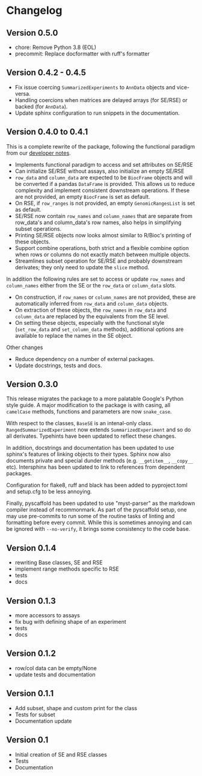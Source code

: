 # Changelog

## Version 0.5.0

- chore: Remove Python 3.8 (EOL)
- precommit: Replace docformatter with ruff's formatter

## Version 0.4.2 - 0.4.5

- Fix issue coercing `SummarizedExperiments` to `AnnData` objects and vice-versa.
- Handling coercions when matrices are delayed arrays (for SE/RSE) or backed (for `AnnData`).
- Update sphinx configuration to run snippets in the documentation.

## Version 0.4.0 to 0.4.1

This is a complete rewrite of the package, following the functional paradigm from our [developer notes](https://github.com/BiocPy/developer_guide#use-functional-discipline).

- Implements functional paradigm to access and set attributes on SE/RSE
- Can initialize SE/RSE without assays, also initialize an empty SE/RSE
- `row_data` and `column_data` are expected to be `BiocFrame` objects and will be converted if a pandas `DataFrame` is provided. This allows us to reduce complexity and implement consistent downstream operations.  If these are not provided, an empty `BiocFrame` is set as default.
- On RSE, if `row_ranges` is not provided, an empty `GenomicRangesList` is set as default.
- SE/RSE now contain `row_names` and `column_names` that are separate from row_data's and column_data's row names, also helps in simplifying subset operations.
- Printing SE/RSE objects now looks almost similar to R/Bioc's printing of these objects.
- Support combine operations, both strict and a flexible combine option when rows or columns do not exactly match between multiple objects.
- Streamlines subset operation for SE/RSE and probably downstream derivates; they only need to update the `slice` method.

In addition the following rules are set to access or update `row_names` and `column_names` either from the SE or the `row_data` or `column_data` slots.
- On construction, if `row_names` or `column_names` are not provided, these are automatically inferred from `row_data` and `column_data` objects.
- On extraction of these objects, the `row_names` in `row_data` and `column_data` are replaced by the equivalents from the SE level.
- On setting these objects, especially with the functional style (`set_row_data` and `set_column_data` methods), additional options are available to replace the names in the SE object.

Other changes
- Reduce dependency on a number of external packages.
- Update docstrings, tests and docs.

## Version 0.3.0

This release migrates the package to a more palatable Google's Python style guide. A major modification to the package is with casing, all `camelCase` methods, functions and parameters are now `snake_case`.

With respect to the classes, `BaseSE` is an intenal-only class. `RangedSummarizedExperiment` now extends `SummarizedExperiment` and so do all derivates. Typehints have been updated to reflect these changes.

In addition, docstrings and documentation has been updated to use sphinx's features of linking objects to their types. Sphinx now also documents private and special dunder methods (e.g. `__getitem__`, `__copy__` etc). Intersphinx has been updated to link to references from dependent packages.

Configuration for flake8, ruff and black has been added to pyproject.toml and setup.cfg to be less annoying.

Finally, pyscaffold has been updated to use "myst-parser" as the markdown compiler instead of recommonmark. As part of the pyscaffold setup, one may use pre-commits to run some of the routine tasks of linting and formatting before every commit. While this is sometimes annoying and can be ignored with `--no-verify`, it brings some consistency to the code base.

## Version 0.1.4
- rewriting Base classes, SE and RSE
- implement range methods specific to RSE
- tests
- docs

## Version 0.1.3
- more accessors to assays
- fix bug with defining shape of an experiment
- tests
- docs

## Version 0.1.2
- row/col data can be empty/None
- update tests and documentation

## Version 0.1.1
- Add subset, shape and custom print for the class
- Tests for subset
- Documentation update

## Version 0.1

- Initial creation of SE and RSE classes
- Tests
- Documentation
